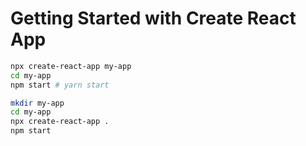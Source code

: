 # Getting Started with Create React App

```sh
npx create-react-app my-app 
cd my-app
npm start # yarn start
```

```sh
mkdir my-app
cd my-app
npx create-react-app .
npm start
```
